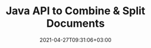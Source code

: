 ---
############################# Static ############################
layout: "product"
date: 2021-04-27T09:31:06+03:00
draft: false

product: "Merger"
product_tag: "merger"
platform: "Java"
platform_tag: "java"

############################# Head ############################
head_title: "Java Document Merging API | merge & remove Word Excel PDF XPS EPUB"
head_description: "Documents merging API for Java. Merge, split, swap, reorder and delete pages of PDF, Microsoft Word, Excel, presentations, Visio, XPS & EPUB formats."

############################# Header ############################
title: "Java API to Combine & Split Documents"
description: "‎Develop high-performance apps that can combine, rip, shuffle, cut or delete pages, slides and diagrams on the go.‎"
button:
    enable: true

############################# SubMenu ############################
submenu:
    enable: true
    
    left:
        img_alt: "GroupDocs.Merger for Java"
        image: "https://www.groupdocs.cloud/templates/groupdocs/images/product-logos/groupdocs-merger-java.png"
        product: "GroupDocs.Merger"
        platform: "Java"

    middle:
        button:
            # button loop
            - link: "#overview"
              text: "Overview"

            # button loop
            - link: "#features"
              text: "Features"

            # button loop
            - link: "#support"
              text: "Support"

            # button loop
            - link: "https://products.groupdocs.app/merger"
              text: "Live Demo"

            # button loop
            - link: "https://purchase.groupdocs.com/pricing/merger/java"
              text: "Pricing"

    right:
        link_download: "https://downloads.groupdocs.com/merger"
        link_learn: "https://docs.groupdocs.com/merger/java/"
        link_buy: "https://purchase.groupdocs.com"

############################# Overview ############################
overview:
    enable: true
    content: |
      GroupDocs.Merger for Java makes you able to quickly develop top-line business applications in Java. With little coding your Java applications can merge, rip, shuffle, cut and delete single page or batch of pages, slides and diagrams. Merging operations can also be performed on secure files of known and unknown format by applying or removing password protection.
    tabs:
      enable: true     
      
      ## TAB ONE ##
      tab_one:
        description: |
          Following is an overview of GroupDocs.Merger for Java:

        left:
          enable: true
          icon: "fab fa-html5"
          title: "Document Operations"
          content: |
            * Change Page Order
            * Remove or Delete Pages
            * Split or Break document
            * Swap or shuffle any two pages
            * Trim single or multiple pages
            * Join multiple documents
        
        right:
          enable: true
          icon: "fab fa-html5"
          title: "Security Operations"
          content: |
            * Setup document security
            * Check document security status
            * Set document password
            * Update document password
            * Remove document password
      
      ## TAB TWO ##
      tab_two:
        description: |
          GroupDocs.Merger for .NET supports merging the following [document file formats](https://docs.groupdocs.com/merger/net/supported-document-formats/):

        left:
          enable: true
          table:
            # table loop
            - title: "Microsoft Office"
              content: |
                * **Word:** DOC, DOCX, DOCM, DOT, DOTX, DOTM, RTF, TXT‎
                * **Excel:** XLS, XLSX, XLSM, XLSB, XLTM, XLT, XLTM, XLTX, XLAM, SXC, SpreadsheetML
                * **PowerPoint:** PPT, PPTX, PPS, PPSX, PPSM, POT, POTM, POTX, PPTM
                * **OneNote:** ONE

        right:
          enable: true
          table:
            # table loop
            - title: "OpenDocument & Other Formats"
              content: |
                * **OpenDocument Formats**: ODT, OTT, ODP, OTP, ODS
                * **Fixed Layout**: PDF, XPS
                * **Images**: BMP, PNG, TIFF
                * **Web**: HTML, MHT, MHTML
                * **Text**: TXT, CSV, TSV
                * **LaTex**: TEX
                * **Ebook**: EPUB

      ## TAB THREE ##
      tab_three:
        description: |
          GroupDocs.Merger for Java supports following Operating Systems, Frameworks & Package ‎Managers:‎
        
        left:
          enable: true
          table:
            # table loop
            - icon: "fab fa-windows"
              title: "Operating Systems"
              content: |
                * Microsoft Windows Desktop
                * Microsoft Windows Server
                * Linux
                * MacOS

            # table loop
            - icon: "fas fa-code"
              title: "Supported Frameworks"
              content: |
                * Java 7 (1.7) and above

        right:
          enable: true
          table:
            # table loop
            - icon: "fas fa-cogs"
              title: "Development Environments"
              content: |
                * NetBeans
                * IntelliJ IDEA
                * Eclipse
            # table loop
            - icon: "fas fa-tools"
              title: "Build Automation Tool"
              content: |
                * Maven

############################# Features ############################
features:
    enable: true
    title: "GroupDocs.Merger for Java Features"

    feature:
      # feature loop
      - icon: "fas fa-copy"
        content: "Merge various pages, slides & diagrams into a single file"

      # feature loop
      - icon: "fas fa-eye"
        content: "Rip & split huge documents into multiple smaller files"

      # feature loop
      - icon: "fas fa-bolt"
        content: "Shuffle & reorganize pages, slides or diagrams"
      
      # feature loop
      - icon: "fas fa-file-powerpoint"
        content: "Exchange & swap two pages, slides or diagrams among each other within a document"

      # feature loop
      - icon: "fas fa-code"
        content: "Cut & trim document by removing specific pages, slides or diagrams"

      # feature loop
      - icon: "fas fa-cloud"
        content: "Delete single or collection of pages, slides or diagrams"

      # feature loop
      - icon: "fas fa-remove-format"
        content: "Stitch & merge together a large number of documents in batches"

      # feature loop
      - icon: "fas fa-comment-slash"
        content: "Programmatically check in Java if a document is secured with a password‎"

      # feature loop
      - icon: "fas fa-location-arrow"
        content: "Set, reset and delete password of known & unknown document formats"

      # feature loop
      - icon: "fas fa-border-all"
        content: "Split One Text File to Multiple by Line Numbers"

      # feature loop
      - icon: "fas fa-wrench"
        content: "Get Image Representation of Document Pages"

      # feature loop
      - icon: "fas fa-columns"
        content: "Merge Multiple Documents of Different Formats to a Single PDF File"

      # feature loop
      - icon: "fas fa-file-word"
        content: "Insert OLE Objects into PDF, Word, Excel, PowerPoint & Open Document Formats"

      # feature loop
      - icon: "fas fa-envelope"
        content: "Programmatically Attach Files to A PDF Document"

      # feature loop
      - icon: "fas fa-print"
        content: "Add Document to Diagram via OLE Objects"

    more_feature:
      # more_feature_loop
      - title: "Remove Desired Pages from Documents"
        content: |
          GroupDocs.Merger for Java API lets you select and delete unwanted pages from your document.

      # more_feature_loop
      - title: "Check Password of Unknown Document Format"
        content: "Even if the format of a particular document is unknown, GroupDocs.Merger for Java enables you to check & retrieve document password, if available.‎‎"

      # more_feature_loop
      - title: "Join Password-Protected Documents of Known Formats"
        content: |
          GroupDocs.Merger for Java API allows you to get a list of documents of known and unknown formats. Following example shows, how you can do it for known file formats, using Java:‎

          ```java
          String password = "SomePasswordString";
          InputStream documentExample1 = new FileInputStream("sourceFile.docx");
          InputStream documentExample2 = new FileInputStream("sourceFile2.docx");
          List documentStreams = new ArrayList();
          JoinItem item1 = new JoinItem(documentExample1, FileFormat.Pdf, password);
          documentStreams.add(item1);
          JoinItem item2 = new JoinItem(documentExample2, FileFormat.Pdf, password);
          documentStreams.add(item2);
          ```

############################# Support ############################
support:
    enable: true

############################# Solutions ############################
solutions:
    enable: true
    title: "GroupDocs.Merger offers document viewing APIs for other popular development environments"

    solution:
        # solution loop
        - img_alt: "GroupDocs.Merger for .NET"
          image: "https://www.groupdocs.cloud/templates/groupdocs/images/product-logos/groupdocs-merger-net.png"
          product: "GroupDocs.Merger"
          platform: ".NET"
          link: "/merger/net/"

############################# Back to top ###############################
back_to_top:
  enable: true
---